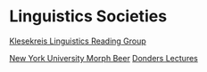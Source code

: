 # Linguistics Societies

[Klesekreis Linguistics Reading Group](https://sympa.cms.hu-berlin.de/sympa/subscribe/klesekreis?previous_action=info
)

[New York University Morph Beer](https://wp.nyu.edu/morphbeer/)
[Donders Lectures](https://mailman.science.ru.nl/mailman/listinfo/donders-lectures)
[]()
[]()

